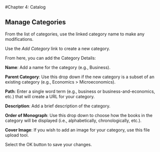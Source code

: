 #Chapter 4: Catalog
## Manage Categories

From the list of categories, use the linked category name to make any modifications.

Use the *Add Category* link to create a new category.

From here, you can add the Category Details:

**Name**: Add a name for the category (e.g., Business).

**Parent Category**: Use this drop down if the new category is a subset of an existing category (e.g., Economics > Microeconomics).

**Path**: Enter a single word term (e.g., business or business-and-economics, etc.) that will create a URL for your category.

**Description**: Add a brief description of the category.

**Order of Monograph**: Use this drop down to choose how the books in the category will be displayed (i.e., alphabetically, chronologically, etc.).

**Cover Image**: If you wish to add an image for your category, use this file upload tool.

Select the OK button to save your changes.
